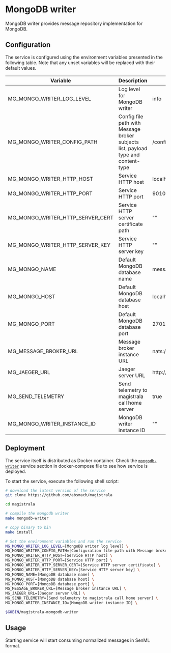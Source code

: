 # MongoDB writer

MongoDB writer provides message repository implementation for MongoDB.

## Configuration

The service is configured using the environment variables presented in the
following table. Note that any unset variables will be replaced with their
default values.

| Variable                         | Description                                                                       | Default                        |
| -------------------------------- | --------------------------------------------------------------------------------- | ------------------------------ |
| MG_MONGO_WRITER_LOG_LEVEL        | Log level for MongoDB writer                                                      | info                           |
| MG_MONGO_WRITER_CONFIG_PATH      | Config file path with Message broker subjects list, payload type and content-type | /config.toml                   |
| MG_MONGO_WRITER_HTTP_HOST        | Service HTTP host                                                                 | localhost                      |
| MG_MONGO_WRITER_HTTP_PORT        | Service HTTP port                                                                 | 9010                           |
| MG_MONGO_WRITER_HTTP_SERVER_CERT | Service HTTP server certificate path                                              | ""                             |
| MG_MONGO_WRITER_HTTP_SERVER_KEY  | Service HTTP server key                                                           | ""                             |
| MG_MONGO_NAME                    | Default MongoDB database name                                                     | messages                       |
| MG_MONGO_HOST                    | Default MongoDB database host                                                     | localhost                      |
| MG_MONGO_PORT                    | Default MongoDB database port                                                     | 27017                          |
| MG_MESSAGE_BROKER_URL            | Message broker instance URL                                                       | nats://localhost:4222          |
| MG_JAEGER_URL                    | Jaeger server URL                                                                 | http://jaeger:14268/api/traces |
| MG_SEND_TELEMETRY                | Send telemetry to magistrala call home server                                     | true                           |
| MG_MONGO_WRITER_INSTANCE_ID      | MongoDB writer instance ID                                                        | ""                             |

## Deployment

The service itself is distributed as Docker container. Check the [`mongodb-writer`](https://github.com/absmach/magistrala/blob/main/docker/addons/mongodb-writer/docker-compose.yml#L36-L55) service section in docker-compose file to see how service is deployed.

To start the service, execute the following shell script:

```bash
# download the latest version of the service
git clone https://github.com/absmach/magistrala

cd magistrala

# compile the mongodb writer
make mongodb-writer

# copy binary to bin
make install

# Set the environment variables and run the service
MG_MONGO_WRITER_LOG_LEVEL=[MongoDB writer log level] \
MG_MONGO_WRITER_CONFIG_PATH=[Configuration file path with Message broker subjects list] \
MG_MONGO_WRITER_HTTP_HOST=[Service HTTP host] \
MG_MONGO_WRITER_HTTP_PORT=[Service HTTP port] \
MG_MONGO_WRITER_HTTP_SERVER_CERT=[Service HTTP server certificate] \
MG_MONGO_WRITER_HTTP_SERVER_KEY=[Service HTTP server key] \
MG_MONGO_NAME=[MongoDB database name] \
MG_MONGO_HOST=[MongoDB database host] \
MG_MONGO_PORT=[MongoDB database port] \
MG_MESSAGE_BROKER_URL=[Message broker instance URL] \
MG_JAEGER_URL=[Jaeger server URL] \
MG_SEND_TELEMETRY=[Send telemetry to magistrala call home server] \
MG_MONGO_WRITER_INSTANCE_ID=[MongoDB writer instance ID] \

$GOBIN/magistrala-mongodb-writer
```

## Usage

Starting service will start consuming normalized messages in SenML format.
